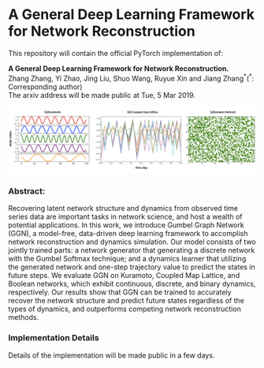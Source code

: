 # A General Deep Learning Framework for Network Reconstruction

This repository will contain the official PyTorch implementation of:
<br>

**A General Deep Learning Framework for Network Reconstruction.**<br>
Zhang Zhang, Yi Zhao, Jing Liu, Shuo Wang, Ruyue Xin and Jiang Zhang<sup>\*</sup>(<sup>\*</sup>: Corresponding author) <br>
The arxiv address will be made public at Tue, 5 Mar 2019.<br>

<img src="./img/threekindofsys.png" width="800px" alt="">

<br>

### Abstract: 

Recovering latent network structure and dynamics from observed time series data are important tasks in network science, and host a wealth of potential applications. In this work, we introduce Gumbel Graph Network (GGN), a model-free, data-driven deep learning framework to accomplish network reconstruction and dynamics simulation. Our model consists of two jointly trained parts: a network generator that generating a discrete network with the Gumbel Softmax technique; and a dynamics learner that utilizing the generated network and one-step trajectory value to predict the states in future steps. We evaluate GGN on Kuramoto, Coupled Map Lattice, and Boolean networks, which exhibit continuous, discrete, and binary dynamics, respectively. Our results show that GGN can be trained to accurately recover the network structure and predict future states regardless of the types of dynamics, and outperforms competing network reconstruction methods.

### Implementation Details

Details of the implementation will be made public in a few days.